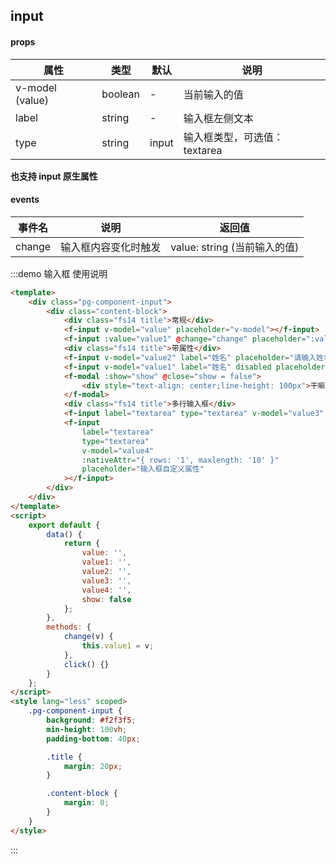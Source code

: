 ## input

#### props

| 属性            | 类型    | 默认  | 说明                         |
| --------------- | ------- | ----- | ---------------------------- |
| v-model (value) | boolean | -     | 当前输入的值                 |
| label           | string  | -     | 输入框左侧文本               |
| type            | string  | input | 输入框类型，可选值：textarea |

<b>也支持 input 原生属性</b>

#### events

| 事件名 | 说明                 | 返回值                       |
| ------ | -------------------- | ---------------------------- |
| change | 输入框内容变化时触发 | value: string (当前输入的值) |

:::demo 输入框
使用说明

```html
<template>
    <div class="pg-component-input">
        <div class="content-block">
            <div class="fs14 title">常规</div>
            <f-input v-model="value" placeholder="v-model"></f-input>
            <f-input :value="value1" @change="change" placeholder=":value"></f-input>
            <div class="fs14 title">带属性</div>
            <f-input v-model="value2" label="姓名" placeholder="请输入姓名"></f-input>
            <f-input v-model="value1" label="姓名" disabled placeholder="disabled" @click="show = true"></f-input>
            <f-modal :show="show" @close="show = false">
                <div style="text-align: center;line-height: 100px">干嘛？</div>
            </f-modal>
            <div class="fs14 title">多行输入框</div>
            <f-input label="textarea" type="textarea" v-model="value3" placeholder="常规"></f-input>
            <f-input
                label="textarea"
                type="textarea"
                v-model="value4"
                :nativeAttr="{ rows: '1', maxlength: '10' }"
                placeholder="输入框自定义属性"
            ></f-input>
        </div>
    </div>
</template>
<script>
    export default {
        data() {
            return {
                value: '',
                value1: '',
                value2: '',
                value3: '',
                value4: '',
                show: false
            };
        },
        methods: {
            change(v) {
                this.value1 = v;
            },
            click() {}
        }
    };
</script>
<style lang="less" scoped>
    .pg-component-input {
        background: #f2f3f5;
        min-height: 100vh;
        padding-bottom: 40px;

        .title {
            margin: 20px;
        }

        .content-block {
            margin: 0;
        }
    }
</style>
```

:::
